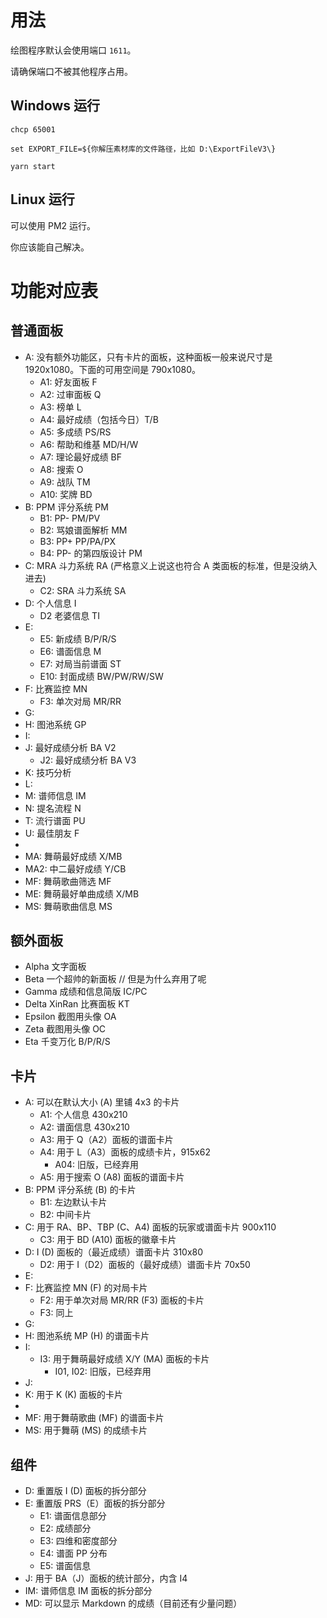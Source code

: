 # 用法

绘图程序默认会使用端口 `1611`。

请确保端口不被其他程序占用。

## Windows 运行

```
chcp 65001

set EXPORT_FILE=${你解压素材库的文件路径，比如 D:\ExportFileV3\}

yarn start
```

## Linux 运行

可以使用 PM2 运行。

你应该能自己解决。

# 功能对应表

## 普通面板

- A: 没有额外功能区，只有卡片的面板，这种面板一般来说尺寸是 1920x1080。下面的可用空间是 790x1080。
  - A1: 好友面板 F
  - A2: 过审面板 Q
  - A3: 榜单 L
  - A4: 最好成绩（包括今日）T/B
  - A5: 多成绩 PS/RS
  - A6: 帮助和维基 MD/H/W
  - A7: 理论最好成绩 BF
  - A8: 搜索 O
  - A9: 战队 TM
  - A10: 奖牌 BD
- B: PPM 评分系统 PM
  - B1: PP- PM/PV
  - B2: 骂娘谱面解析 MM
  - B3: PP+ PP/PA/PX
  - B4: PP- 的第四版设计 PM
- C: MRA 斗力系统 RA (严格意义上说这也符合 A 类面板的标准，但是没纳入进去)
  - C2: SRA 斗力系统 SA
- D: 个人信息 I
  - D2 老婆信息 TI
- E: 
  - E5: 新成绩 B/P/R/S
  - E6: 谱面信息 M
  - E7: 对局当前谱面 ST
  - E10: 封面成绩 BW/PW/RW/SW
- F: 比赛监控 MN
  - F3: 单次对局 MR/RR
- G: 
- H: 图池系统 GP
- I: 
- J: 最好成绩分析 BA V2
  - J2: 最好成绩分析 BA V3
- K: 技巧分析
- L: 
- M: 谱师信息 IM
- N: 提名流程 N
- T: 流行谱面 PU
- U: 最佳朋友 F
-
- MA: 舞萌最好成绩 X/MB
- MA2: 中二最好成绩 Y/CB
- MF: 舞萌歌曲筛选 MF
- ME: 舞萌最好单曲成绩 X/MB
- MS: 舞萌歌曲信息 MS

## 额外面板

- Alpha 文字面板
- Beta 一个超帅的新面板 // 但是为什么弃用了呢
- Gamma 成绩和信息简版 IC/PC
- Delta XinRan 比赛面板 KT
- Epsilon 截图用头像 OA
- Zeta 截图用头像 OC
- Eta 千变万化 B/P/R/S

## 卡片

- A: 可以在默认大小 (A) 里铺 4x3 的卡片
  - A1: 个人信息 430x210
  - A2: 谱面信息 430x210
  - A3: 用于 Q（A2）面板的谱面卡片
  - A4: 用于 L（A3）面板的成绩卡片，915x62
    - A04: 旧版，已经弃用
  - A5: 用于搜索 O (A8) 面板的谱面卡片
- B: PPM 评分系统 (B) 的卡片
  - B1: 左边默认卡片
  - B2: 中间卡片
- C: 用于 RA、BP、TBP (C、A4) 面板的玩家或谱面卡片 900x110
  - C3: 用于 BD (A10) 面板的徽章卡片
- D: I (D) 面板的（最近成绩）谱面卡片 310x80
  - D2: 用于 I（D2）面板的（最好成绩）谱面卡片 70x50
- E: 
- F: 比赛监控 MN (F) 的对局卡片
  - F2: 用于单次对局 MR/RR (F3) 面板的卡片
  - F3: 同上
- G: 
- H: 图池系统 MP (H) 的谱面卡片
- I: 
  - I3: 用于舞萌最好成绩 X/Y (MA) 面板的卡片
    - I01, I02: 旧版，已经弃用
- J: 
- K: 用于 K (K) 面板的卡片
- 
- MF: 用于舞萌歌曲 (MF) 的谱面卡片
- MS: 用于舞萌 (MS) 的成绩卡片

## 组件

- D: 重置版 I (D) 面板的拆分部分
- E: 重置版 PRS（E）面板的拆分部分
    - E1: 谱面信息部分
    - E2: 成绩部分
    - E3: 四维和密度部分
    - E4: 谱面 PP 分布
    - E5: 谱面信息
- J: 用于 BA（J）面板的统计部分，内含 I4
- IM: 谱师信息 IM 面板的拆分部分
- MD: 可以显示 Markdown 的成绩（目前还有少量问题）
